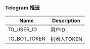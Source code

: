 ### Telegram 推送

| Name              | Description |
| ----------------- | ----------- |
| TG_USER_ID        | 用户ID      |
| TG_BOT_TOKEN      | 机器人TOKEN   |
